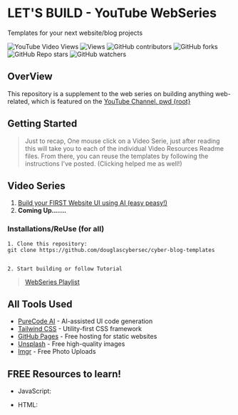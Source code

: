 # LET'S BUILD - YouTube WebSeries

Templates for your next website/blog projects

![YouTube Video Views](https://img.shields.io/youtube/views/AHu4uMpmaNg?logoColor=blueviolet&color=blueviolet)
![Views](https://komarev.com/ghpvc/?username=douglascybersec&color=blueviolet)
![GitHub contributors](https://img.shields.io/github/contributors/douglascybersec/cyber-blog-templates?color=blueviolet)
![GitHub forks](https://img.shields.io/github/forks/douglascybersec/cyber-blog-templates?logoColor=blueviolet)
![GitHub Repo stars](https://img.shields.io/github/stars/douglascybersec/cyber-blog-templates?logoColor=blueviolet)
![GitHub watchers](https://img.shields.io/github/watchers/douglascybersec/cyber-blog-templates?logoColor=blueviolet&color=blueviolet)

## OverView
This repository is a supplement to the web series on building anything web-related, which is featured on the [YouTube Channel. pwd {root}](link)


## Getting Started

> Just to recap, One mouse click on a Video Serie, just after reading this will take you to each of the individual Video Resources Readme files. From there, you can reuse the templates by following the instructions I've posted. (Clicking helped me as well!)


## Video Series

1. [Build your FIRST Website UI using AI (easy peasy!)](link)
2. **Coming Up.......**



### Installations/ReUse (for all)

```
1. Clone this repository:
git clone https://github.com/douglascybersec/cyber-blog-templates


2. Start building or follow Tutorial

```
> [WebSeries Playlist](link)


## All Tools Used

- [PureCode AI](https://purecode.ai) - AI-assisted UI code generation
- [Tailwind CSS](https://tailwindcss.com/) - Utility-first CSS framework
- [GitHub Pages](https://pages.github.com/) - Free hosting for static websites
- [Unsplash](https://unsplash.com/) - Free high-quality images
- [Imgr](https://imgur.com/) - Free Photo Uploads


## FREE Resources to learn!

- JavaScript:

- HTML:


